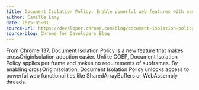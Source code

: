 ```yaml
---
title: Document Isolation Policy: Enable powerful web features with ease
author: Camille Lamy
date: 2025-05-01
source-url: https://developer.chrome.com/blog/document-isolation-policy
source-blog: Chrome for Developers Blog
---
```


From Chrome 137, Document Isolation Policy is a new feature that makes crossOriginIsolation adoption easier. Unlike COEP, Document Isolation Policy applies per frame and makes no requirements of subframes. By enabling crossOriginIsolation, Document Isolation Policy unlocks access to powerful web functionalities like SharedArrayBuffers or WebAssembly threads.